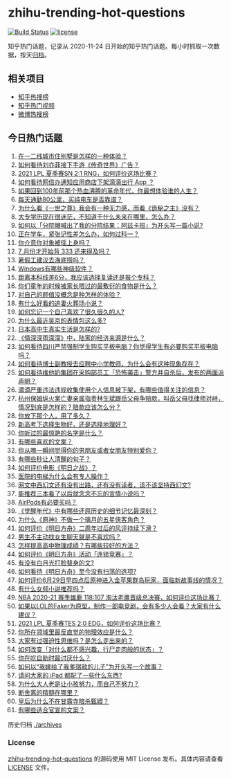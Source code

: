 # zhihu-trending-hot-questions

[![Build Status](https://github.com/justjavac/zhihu-trending-hot-questions/workflows/ci/badge.svg?branch=master)](https://github.com/justjavac/zhihu-trending-hot-questions/actions)
[![license](https://img.shields.io/github/license/justjavac/zhihu-trending-hot-questions)](https://github.com/justjavac/zhihu-trending-hot-questions/blob/master/LICENSE)

知乎热门话题，记录从 2020-11-24 日开始的知乎热门话题。每小时抓取一次数据，按天[归档](./archives)。

## 相关项目

- [知乎热搜榜](https://github.com/justjavac/zhihu-trending-top-search)
- [知乎热门视频](https://github.com/justjavac/zhihu-trending-hot-video)
- [微博热搜榜](https://github.com/justjavac/weibo-trending-hot-search)

## 今日热门话题

<!-- BEGIN -->
<!-- 最后更新时间 Mon Jul 05 2021 01:09:20 GMT+0800 (China Standard Time) -->

1. [在一二线城市住别墅是怎样的一种体验？](https://www.zhihu.com/question/350485995)
2. [如何看待刘亦菲接下手游《传奇世界》广告？](https://www.zhihu.com/question/469422532)
3. [2021 LPL 夏季赛SN 2:1 RNG，如何评价这场比赛？](https://www.zhihu.com/question/470013968)
4. [如何看待网信办通知应用商店下架滴滴出行 App ？](https://www.zhihu.com/question/470015739)
5. [如果回到100年前那个热血沸腾的革命年代，你最想体验谁的人生？](https://www.zhihu.com/question/460118166)
6. [每天通勤80公里，买纯电车是否靠谱？](https://www.zhihu.com/question/468510743)
7. [为什么看《一世之尊》我会有一种无力感，而看《诡秘之主》没有？](https://www.zhihu.com/question/466875284)
8. [大专学历现在很迷茫，不知道干什么未来在哪里，怎么办？](https://www.zhihu.com/question/467003536)
9. [如何以「分院帽喊出了我的分院结果：阿兹卡班」为开头写一篇小说?](https://www.zhihu.com/question/386972533)
10. [正在学车，紧张记性差怎么办，如何过科一？](https://www.zhihu.com/question/458621193)
11. [你介意你对象被瑶上身吗？](https://www.zhihu.com/question/429956758)
12. [7 月份才开始背 333 还来得及吗？](https://www.zhihu.com/question/405506994)
13. [暑假工建议去海底捞吗？](https://www.zhihu.com/question/398756321)
14. [Windows有哪些神级软件？](https://www.zhihu.com/question/465494790)
15. [距离本科线差6分，我应该选择复读还是报个专科？](https://www.zhihu.com/question/467517153)
16. [你们童年的时候被家长喂过的最敷衍的食物是什么？](https://www.zhihu.com/question/462844792)
17. [对自己的颜值没概念是种怎样的体验？](https://www.zhihu.com/question/309262006)
18. [有什么好看的追妻火葬场小说？](https://www.zhihu.com/question/463891070)
19. [如何忘记一个自己喜欢了很久很久的人?](https://www.zhihu.com/question/468233405)
20. [为什么最近吴京的表情包这么多?](https://www.zhihu.com/question/459051105)
21. [日本高中生真实生活是怎样的?](https://www.zhihu.com/question/358652855)
22. [《情深深雨濛濛》中，陆家的经济来源是什么？](https://www.zhihu.com/question/54479741)
23. [如何看待四川严禁强制学生购买平板电脑？你觉得学生有必要购买平板电脑吗？](https://www.zhihu.com/question/469907647)
24. [如何看待博士副教授去应聘中小学教师，为什么会有这种现象存在？](https://www.zhihu.com/question/469006927)
25. [如何看待维他奶集团在采购部员工「恐怖袭击」警方并自杀后，发布的两面派声明？](https://www.zhihu.com/question/469732478)
26. [滴滴严重违法违规收集使用个人信息被下架，有哪些值得关注的信息？](https://www.zhihu.com/question/470016029)
27. [杭州保姆纵火案亡妻亲属指责林生斌跟岳父母争赔款，叫岳父母找律师对峙，情况到底是怎样的？赔款应该怎么分？](https://www.zhihu.com/question/469306984)
28. [你放下那个人，用了多久？](https://www.zhihu.com/question/459105986)
29. [新高考下选择生物好，还是选择地理好？](https://www.zhihu.com/question/463643144)
30. [你听过的最惊艳的名字是什么？](https://www.zhihu.com/question/265694919)
31. [有哪些喜欢的文案？](https://www.zhihu.com/question/460143596)
32. [你从哪一瞬间觉得你的男朋友或者女朋友特别爱你？](https://www.zhihu.com/question/310415598)
33. [有哪些秒让人清醒的句子？](https://www.zhihu.com/question/464766380)
34. [如何评价电影《明日之战》？](https://www.zhihu.com/question/469466765)
35. [医院的电梯为什么会有专人操作？](https://www.zhihu.com/question/275348817)
36. [网文中西幻文还有没有出路，还有没有读者，该不该坚持西幻文?](https://www.zhihu.com/question/469646044)
37. [能推荐三本看了以后就念念不忘的言情小说吗？](https://www.zhihu.com/question/420713607)
38. [AirPods有必要买吗？](https://www.zhihu.com/question/465884888)
39. [《觉醒年代》中有哪些还原历史的细节记忆最深刻？](https://www.zhihu.com/question/451486276)
40. [为什么《原神》不做一个璃月的五星侠客角色？](https://www.zhihu.com/question/468594400)
41. [如何评价《明日方舟》二周年过后的风评持续下滑？](https://www.zhihu.com/question/469788139)
42. [男生不主动找女生聊天就是不喜欢吗？](https://www.zhihu.com/question/428269881)
43. [怎样提高高中物理成绩？有哪些较好的方法？](https://www.zhihu.com/question/20300295)
44. [如何评价《明日方舟》活动「连锁竞赛」？](https://www.zhihu.com/question/469569572)
45. [有没有白月光打脸替身的文?](https://www.zhihu.com/question/459071698)
46. [如何看待《明日方舟》至今没有扫荡的选项?](https://www.zhihu.com/question/469337436)
47. [如何评价6月29日早四点后原神进入金苹果群岛玩家，面临新故事线的情况？](https://www.zhihu.com/question/468978856)
48. [有什么女频小说推荐吗？](https://www.zhihu.com/question/457795893)
49. [NBA 2020-21 赛季雄鹿 118:107
    淘汰老鹰晋级总决赛，如何评价这场比赛？](https://www.zhihu.com/question/469901211)
50. [如果以LOL的Faker为原型，制作一部电竞剧，会有多少人会看？大家有什么建议？](https://www.zhihu.com/question/467272877)
51. [2021 LPL 夏季赛TES 2:0
    EDG，如何评价这场比赛？](https://www.zhihu.com/question/469986525)
52. [你所在领域里最反直觉的物理效应是什么？](https://www.zhihu.com/question/466498607)
53. [大家有过强迫性思维吗？是怎么走出来的？](https://www.zhihu.com/question/400662217)
54. [如何改变「对什么都不感兴趣，行尸走肉般的状态」？](https://www.zhihu.com/question/31249796)
55. [你在吃自助时最讨厌什么？](https://www.zhihu.com/question/63212359)
56. [如何以“我嫁给了我爹宿敌的儿子”为开头写一个故事？](https://www.zhihu.com/question/425380931)
57. [请问大家的 iPad 都配了一些什么东西?](https://www.zhihu.com/question/441947056)
58. [为什么大人老是让小孩努力，而自己不努力？](https://www.zhihu.com/question/465729487)
59. [断舍离的精髓在哪里？](https://www.zhihu.com/question/25044125)
60. [皇后为什么不在甘露寺暗杀甄嬛？](https://www.zhihu.com/question/323782581)
61. [有哪些适合官宣的文案？](https://www.zhihu.com/question/436157838)

<!-- END -->

历史归档 [./archives](./archives)

### License

[zhihu-trending-hot-questions](https://github.com/justjavac/zhihu-trending-hot-questions)
的源码使用 MIT License 发布。具体内容请查看 [LICENSE](./LICENSE) 文件。

